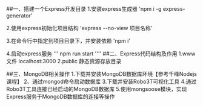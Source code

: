 ##一、搭建一个Express开发目录
1.安装express生成器
'npm i -g express-generator'

2.使用express初始化项目结构
'express --no-view 项目名称'

3.在命令行中指定到项目目录下，并安装依赖
'npm i'

4.启动express服务
'''
npm run start
''''
##二、Express代码结构及作用
1.www文件
localhost:3000
2.public 静态资源存放目录

##三、MongoDB相关操作
1.下载并安装MongoDB数据库环境【参考千峰Nodejs课程】
2、通过mongod命令启动数据库
3.下载并安装Robo3T可视化工具
4.通过Robo3T工具连接已经启动的MongoDB数据库
5.使用mongsoose模块，实现Express服务于MongoDB数据库的连接等操作
